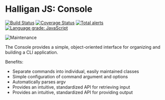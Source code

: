 # Halligan JS: Console

<!-- ![NPM](https://img.shields.io/npm/l/@halliganjs/console) -->
[![Build Status](https://travis-ci.com/halliganjs/console.svg?branch=main)](https://travis-ci.com/halliganjs/console)
[![Coverage Status](https://coveralls.io/repos/github/halliganjs/console/badge.svg?branch=main)](https://coveralls.io/github/halliganjs/console?branch=main)
[![Total alerts](https://img.shields.io/lgtm/alerts/g/halliganjs/console.svg?logo=lgtm&logoWidth=18)](https://lgtm.com/projects/g/halliganjs/console/alerts/)
[![Language grade: JavaScript](https://img.shields.io/lgtm/grade/javascript/g/halliganjs/console.svg?logo=lgtm&logoWidth=18)](https://lgtm.com/projects/g/halliganjs/console/context:javascript)
<!-- ![npm](https://img.shields.io/npm/v/@halliganjs/console) -->
<!-- ![npm](https://img.shields.io/npm/dm/@halliganjs/console) -->
<!-- ![npm bundle size](https://img.shields.io/bundlephobia/min/@halliganjs/console) -->
![Maintenance](https://img.shields.io/maintenance/yes/2020)

The Console provides a simple, object-oriented interface for organizing and building a CLI application.

Benefits:

- Separate commands into individual, easily maintained classes
- Simple configuration of command argument and options
- Automatically parses argv
- Provides an intuitive, standardized API for retrieving input
- Provides an intuitive, standardized API for providing output
